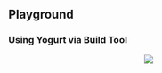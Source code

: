 ## Playground

### Using Yogurt via Build Tool

<p align="center">
  <img src="https://yogurt-css-documentation.netlify.com/assets/yogurt_playground_screenshot_01.png" height="auto" width="auto">
</p>
